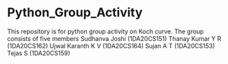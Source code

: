 # Python_Group_Activity
This repository is for python group activity on Koch curve.
The group consists of five members
Sudhanva Joshi (1DA20CS151)
Thanay Kumar Y R (1DA20CS162)
Ujwal Karanth K V (1DA20CS164)
Sujan A T (1DA20CS153)
Tejas S (1DA20CS159)
